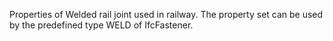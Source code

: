 Properties of Welded rail joint used in railway. The property set can be used by the predefined type WELD of IfcFastener.